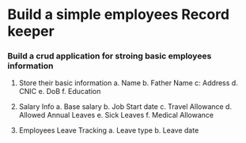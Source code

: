 # Build a simple employees Record keeper

### Build a crud application for stroing basic employees information

1. Store their basic information
   a. Name
   b. Father Name
   c: Address
   d. CNIC
   e. DoB
   f. Education

2. Salary Info
   a. Base salary
   b. Job Start date
   c. Travel Allowance
   d. Allowed Annual Leaves
   e. Sick Leaves
   f. Medical Allowance

3. Employees Leave Tracking
   a. Leave type
   b. Leave date
